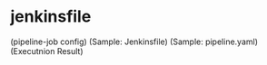 # jenkinsfile

(pipeline-job config)
(Sample: Jenkinsfile)
(Sample: pipeline.yaml)
(Executnion Result)
